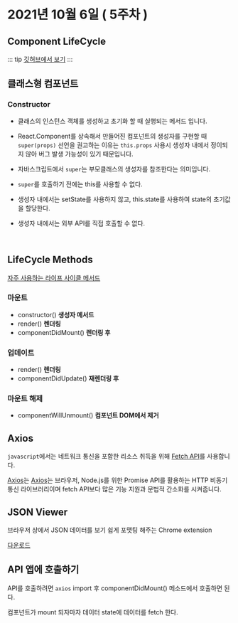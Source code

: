 # 2021년 10월 6일 ( 5주차 )

## Component LifeCycle

::: tip
[깃허브에서 보기](https://dalcon10028.github.io/movie_app_2021/tree/master/docs/src/review-note/2021-10-06)
:::

## 클래스형 컴포넌트

### Constructor

- 클래스의 인스턴스 객체를 생성하고 초기화 할 때 실행되는 메서드 입니다.

- React.Component를 상속해서 만들어진 컴포넌트의 생성자를 구현할 때 `super(props)` 선언을 권고하는 이유는 `this.props` 사용시 생성자 내에서 정이되지 않아 버그 발생 가능성이 있기 때문입니다.

- 자바스크립트에서 `super`는 부모클래스의 생성자를 참조한다는 의미입니다.

- `super`를 호출하기 전에는 this를 사용할 수 없다.

- 생성자 내에서는 setState를 사용하지 않고, this.state를 사용하여 state의 초기값을 할당한다.

- 생성자 내에서는 외부 API를 직접 호출할 수 없다.

<br />

## LifeCycle Methods

[자주 사용하는 라이프 사이클 메서드](https://ko.reactjs.org/docs/react-component.html)

### 마운트

- constructor() **생성자 메서드**
- render() **렌더링**
- componentDidMount() **렌더링 후**

### 업데이트

- render() **렌더링**
- componentDidUpdate() **재렌더링 후**

### 마운트 해제

- componentWillUnmount() **컴포넌트 DOM에서 제거**

## Axios

`javascript`에서는 네트워크 통신을 포함한 리소스 취득을 위해 [Fetch API](https://developer.mozilla.org/ko/docs/Web/API/Fetch_API)를 사용합니다.

[Axios](https://axios-http.com/)는 [Axios](https://axios-http.com/)는 브라우저, Node.js를 위한 Promise API를 활용하는 HTTP 비동기 통신 라이브러리이며 fetch API보다 많은 기능 지원과 문법적 간소화를 시켜줍니다.

## JSON Viewer

브라우저 상에서 JSON 데이터를 보기 쉽게 포맷팅 해주는 Chrome extension

[다운로드](https://chrome.google.com/webstore/detail/json-viewer/gbmdgpbipfallnflgajpaliibnhdgobh?info=EXLINK&hl=ko)

## API 앱에 호출하기

API를 호출하려면 `axios` import 후 componentDidMount() 메소드에서 호출하면 된다.

컴포넌트가 mount 되자마자 데이터 state에 데이터를 fetch 한다.
